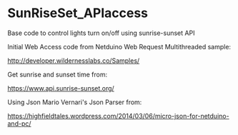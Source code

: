 # SunRiseSet_APIaccess
Base code to control lights turn on/off using sunrise-sunset API

Initial Web Access code from Netduino Web Request Multithreaded sample:

  http://developer.wildernesslabs.co/Samples/

Get sunrise and sunset time from:

  https://www.api.sunrise-sunset.org/

Using Json Mario Vernari's Json Parser from:

  https://highfieldtales.wordpress.com/2014/03/06/micro-json-for-netduino-and-pc/

